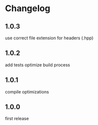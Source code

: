 # Changelog

## 1.0.3

use correct file extension for headers (.hpp)

## 1.0.2

add tests
optimize build process

## 1.0.1

compile optimizations

## 1.0.0

first release
